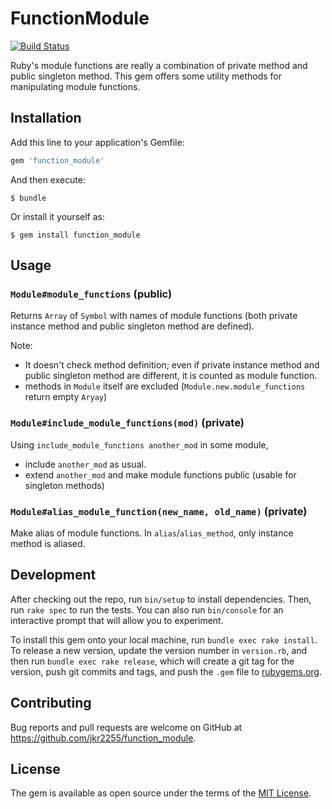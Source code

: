 # FunctionModule

[![Build Status](https://travis-ci.org/jkr2255/function_module.svg?branch=master)](https://travis-ci.org/jkr2255/function_module)

Ruby's module functions are really a combination of private method and public singleton method.
This gem offers some utility methods for manipulating module functions.

## Installation

Add this line to your application's Gemfile:

```ruby
gem 'function_module'
```

And then execute:

    $ bundle

Or install it yourself as:

    $ gem install function_module

## Usage

### `Module#module_functions` (public)
Returns `Array` of `Symbol` with names of module functions
(both private instance method and public singleton method are defined).

Note:

* It doesn't check method definition; even if private instance method and public singleton method are different, it is counted as module function.
* methods in `Module` itself are excluded (`Module.new.module_functions` return empty `Aryay`)

### `Module#include_module_functions(mod)` (private)
Using `include_module_functions another_mod` in some module,

* include `another_mod` as usual.
* extend `another_mod` and make module functions public (usable for singleton methods)

### `Module#alias_module_function(new_name, old_name)` (private)
Make alias of module functions. In `alias`/`alias_method`, only instance method is aliased.

## Development

After checking out the repo, run `bin/setup` to install dependencies. Then, run `rake spec` to run the tests. You can also run `bin/console` for an interactive prompt that will allow you to experiment.

To install this gem onto your local machine, run `bundle exec rake install`. To release a new version, update the version number in `version.rb`, and then run `bundle exec rake release`, which will create a git tag for the version, push git commits and tags, and push the `.gem` file to [rubygems.org](https://rubygems.org).

## Contributing

Bug reports and pull requests are welcome on GitHub at https://github.com/jkr2255/function_module.


## License

The gem is available as open source under the terms of the [MIT License](http://opensource.org/licenses/MIT).

